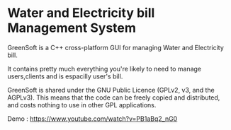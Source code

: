 # Water and Electricity bill Management System


GreenSoft is a C++ cross-platform GUI for managing Water and Electricity bill.

It contains pretty much everything you're likely to need to manage
users,clients and is espacilly user's bill.

GreenSoft is shared under the GNU Public Licence 
(GPLv2, v3, and the AGPLv3). This means that the code can 
be freely copied and distributed, and costs nothing to use 
in other GPL applications.



Demo : https://www.youtube.com/watch?v=PB1aBq2_nG0

